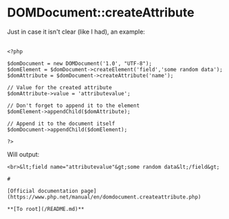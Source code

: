 # DOMDocument::createAttribute



Just in case it isn&apos;t clear (like I had), an example:<br><br>

```
<?php

$domDocument = new DOMDocument('1.0', "UTF-8");
$domElement = $domDocument->createElement('field','some random data');
$domAttribute = $domDocument->createAttribute('name');

// Value for the created attribute
$domAttribute->value = 'attributevalue';

// Don't forget to append it to the element
$domElement->appendChild($domAttribute);

// Append it to the document itself
$domDocument->appendChild($domElement);

?>
```


Will output:
<?xml version="1.0" encoding="UTF-8"?>
```
<br>&lt;field name="attributevalue"&gt;some random data&lt;/field&gt;  

#

[Official documentation page](https://www.php.net/manual/en/domdocument.createattribute.php)

**[To root](/README.md)**